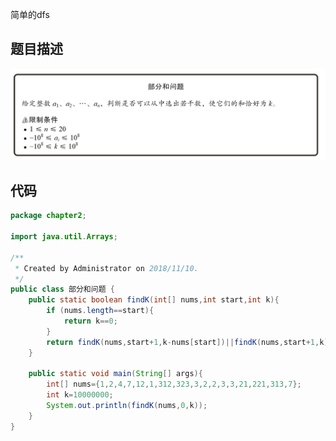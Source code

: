 简单的dfs  
## 题目描述

![image](https://github.com/liusiqincoder/-oj-/blob/master/tiaozhanchengxusheji/picture/%E9%83%A8%E5%88%86%E5%92%8C%E9%97%AE%E9%A2%98.png)

##  代码

```java
package chapter2;

import java.util.Arrays;

/**
 * Created by Administrator on 2018/11/10.
 */
public class 部分和问题 {
    public static boolean findK(int[] nums,int start,int k){
        if (nums.length==start){
            return k==0;
        }
        return findK(nums,start+1,k-nums[start])||findK(nums,start+1,k);
    }

    public static void main(String[] args){
        int[] nums={1,2,4,7,12,1,312,323,3,2,2,3,3,21,221,313,7};
        int k=10000000;
        System.out.println(findK(nums,0,k));
    }
}

```

